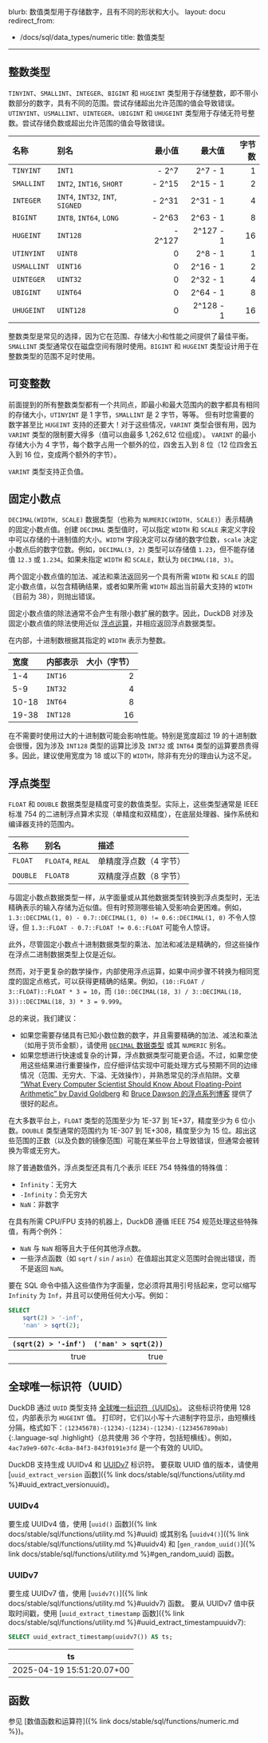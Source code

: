 blurb: 数值类型用于存储数字，且有不同的形状和大小。
layout: docu
redirect_from:
  - /docs/sql/data_types/numeric
title: 数值类型
---

## 整数类型

`TINYINT`、`SMALLINT`、`INTEGER`、`BIGINT` 和 `HUGEINT` 类型用于存储整数，即不带小数部分的数字，具有不同的范围。尝试存储超出允许范围的值会导致错误。
`UTINYINT`、`USMALLINT`、`UINTEGER`、`UBIGINT` 和 `UHUGEINT` 类型用于存储无符号整数。尝试存储负数或超出允许范围的值会导致错误。

<div class="center_aligned_header_table"></div>

| 名称        | 别名                          | 最小值 | 最大值 | 字节数 |
| :---------- | :------------------------------- | ------: | --------: | ------------: |
| `TINYINT`   | `INT1`                           |   - 2^7 |   2^7 - 1 |             1 |
| `SMALLINT`  | `INT2`, `INT16`, `SHORT`         |  - 2^15 |  2^15 - 1 |             2 |
| `INTEGER`   | `INT4`, `INT32`, `INT`, `SIGNED` |  - 2^31 |  2^31 - 1 |             4 |
| `BIGINT`    | `INT8`, `INT64`, `LONG`          |  - 2^63 |  2^63 - 1 |             8 |
| `HUGEINT`   | `INT128`                         | - 2^127 | 2^127 - 1 |            16 |
| `UTINYINT`  | `UINT8`                          |       0 |   2^8 - 1 |             1 |
| `USMALLINT` | `UINT16`                         |       0 |  2^16 - 1 |             2 |
| `UINTEGER`  | `UINT32`                         |       0 |  2^32 - 1 |             4 |
| `UBIGINT`   | `UINT64`                         |       0 |  2^64 - 1 |             8 |
| `UHUGEINT`  | `UINT128`                        |       0 | 2^128 - 1 |            16 |

整数类型是常见的选择，因为它在范围、存储大小和性能之间提供了最佳平衡。`SMALLINT` 类型通常仅在磁盘空间有限时使用。`BIGINT` 和 `HUGEINT` 类型设计用于在整数类型的范围不足时使用。

## 可变整数

前面提到的所有整数类型都有一个共同点，即最小和最大范围内的数字都具有相同的存储大小，`UTINYINT` 是 1 字节，`SMALLINT` 是 2 字节，等等。
但有时您需要的数字甚至比 `HUGEINT` 支持的还要大！对于这些情况，`VARINT` 类型会很有用，因为 `VARINT` 类型的限制要大得多（值可以由最多 1,262,612 位组成）。
`VARINT` 的最小存储大小为 4 字节，每个数字占用一个额外的位，四舍五入到 8 位（12 位四舍五入到 16 位，变成两个额外的字节）。

`VARINT` 类型支持正负值。

## 固定小数点

`DECIMAL(WIDTH, SCALE)` 数据类型（也称为 `NUMERIC(WIDTH, SCALE)`）表示精确的固定小数点值。创建 `DECIMAL` 类型值时，可以指定 `WIDTH` 和 `SCALE` 来定义字段中可以存储的十进制值的大小。`WIDTH` 字段决定可以存储的数字位数，`scale` 决定小数点后的数字位数。例如，`DECIMAL(3, 2)` 类型可以存储值 `1.23`，但不能存储值 `12.3` 或 `1.234`。如果未指定 `WIDTH` 和 `SCALE`，默认为 `DECIMAL(18, 3)`。

两个固定小数点值的加法、减法和乘法返回另一个具有所需 `WIDTH` 和 `SCALE` 的固定小数点值，以包含精确结果，或者如果所需 `WIDTH` 超出当前最大支持的 `WIDTH`（目前为 38），则抛出错误。

固定小数点值的除法通常不会产生有限小数扩展的数字。因此，DuckDB 对涉及固定小数点值的除法使用近似 [浮点运算](#floating-point-types)，并相应返回浮点数据类型。

在内部，十进制数根据其指定的 `WIDTH` 表示为整数。

| 宽度 | 内部表示 | 大小（字节） |
| :---- | :------- | -----------: |
| 1-4   | `INT16`  |            2 |
| 5-9   | `INT32`  |            4 |
| 10-18 | `INT64`  |            8 |
| 19-38 | `INT128` |           16 |

在不需要时使用过大的十进制数可能会影响性能。特别是宽度超过 19 的十进制数会很慢，因为涉及 `INT128` 类型的运算比涉及 `INT32` 或 `INT64` 类型的运算要昂贵得多。因此，建议使用宽度为 18 或以下的 `WIDTH`，除非有充分的理由认为这不足。

## 浮点类型

`FLOAT` 和 `DOUBLE` 数据类型是精度可变的数值类型。实际上，这些类型通常是 IEEE 标准 754 的二进制浮点算术实现（单精度和双精度），在底层处理器、操作系统和编译器支持的范围内。

| 名称     | 别名          | 描述                                      |
| :------- | :--------------- | :----------------------------------------------- |
| `FLOAT`  | `FLOAT4`, `REAL` | 单精度浮点数（4 字节） |
| `DOUBLE` | `FLOAT8`         | 双精度浮点数（8 字节） |

与固定小数点数据类型一样，从字面量或从其他数据类型转换到浮点类型时，无法精确表示的输入存储为近似值。但有时预测哪些输入受影响会更困难。例如，`1.3::DECIMAL(1, 0) - 0.7::DECIMAL(1, 0) != 0.6::DECIMAL(1, 0)` 不令人惊讶，但 `1.3::FLOAT - 0.7::FLOAT != 0.6::FLOAT` 可能令人惊讶。

此外，尽管固定小数点十进制数据类型的乘法、加法和减法是精确的，但这些操作在浮点二进制数据类型上仅是近似。

然而，对于更复杂的数学操作，内部使用浮点运算，如果中间步骤不转换为相同宽度的固定点格式，可以获得更精确的结果。例如，`(10::FLOAT / 3::FLOAT)::FLOAT * 3 = 10`，而 `(10::DECIMAL(18, 3) / 3::DECIMAL(18, 3))::DECIMAL(18, 3) * 3 = 9.999`。

总的来说，我们建议：

- 如果您需要存储具有已知小数位数的数字，并且需要精确的加法、减法和乘法（如用于货币金额），请使用 [`DECIMAL` 数据类型](#fixed-point-decimals) 或其 `NUMERIC` 别名。
- 如果您想进行快速或复杂的计算，浮点数据类型可能更合适。不过，如果您使用这些结果进行重要操作，应仔细评估实现中可能处理方式与预期不同的边缘情况（范围、无穷大、下溢、无效操作），并熟悉常见的浮点陷阱。文章 [“What Every Computer Scientist Should Know About Floating-Point Arithmetic” by David Goldberg](https://docs.oracle.com/cd/E19957-01/806-3568/ncg_goldberg.html) 和 [Bruce Dawson 的浮点系列博客](https://randomascii.wordpress.com/2017/06/19/sometimes-floating-point-math-is-perfect/) 提供了很好的起点。

在大多数平台上，`FLOAT` 类型的范围至少为 1E-37 到 1E+37，精度至少为 6 位小数。`DOUBLE` 类型通常的范围约为 1E-307 到 1E+308，精度至少为 15 位。超出这些范围的正数（以及负数的镜像范围）可能在某些平台上导致错误，但通常会被转换为零或无穷大。

除了普通数值外，浮点类型还具有几个表示 IEEE 754 特殊值的特殊值：

- `Infinity`：无穷大
- `-Infinity`：负无穷大
- `NaN`：非数字

在具有所需 CPU/FPU 支持的机器上，DuckDB 遵循 IEEE 754 规范处理这些特殊值，有两个例外：

- `NaN` 与 `NaN` 相等且大于任何其他浮点数。
- 一些浮点函数（如 `sqrt` / `sin` / `asin`）在值超出其定义范围时会抛出错误，而不是返回 `NaN`。

要在 SQL 命令中插入这些值作为字面量，您必须将其用引号括起来，您可以缩写 `Infinity` 为 `Inf`，并且可以使用任何大小写。例如：

```sql
SELECT
    sqrt(2) > '-inf',
    'nan' > sqrt(2);
```

<div class="monospace_table"></div>

| `(sqrt(2) > '-inf')` | `('nan' > sqrt(2))` |
| -------------------: | ------------------: |
|                 true |                true |

## 全球唯一标识符（UUID）

DuckDB 通过 `UUID` 类型支持 [全球唯一标识符（UUIDs）](https://en.wikipedia.org/wiki/Universally_unique_identifier)。
这些标识符使用 128 位，内部表示为 `HUGEINT` 值。
打印时，它们以小写十六进制字符显示，由短横线分隔，格式如下：`⟨12345678⟩-⟨1234⟩-⟨1234⟩-⟨1234⟩-⟨1234567890ab⟩`{:.language-sql .highlight}（总共使用 36 个字符，包括短横线）。例如，`4ac7a9e9-607c-4c8a-84f3-843f0191e3fd` 是一个有效的 UUID。

DuckDB 支持生成 UUIDv4 和 [UUIDv7](https://uuid7.com/) 标识符。
要获取 UUID 值的版本，请使用 [`uuid_extract_version` 函数]({% link docs/stable/sql/functions/utility.md %}#uuid_extract_versionuuid)。

### UUIDv4

要生成 UUIDv4 值，使用 [`uuid()` 函数]({% link docs/stable/sql/functions/utility.md %}#uuid) 或其别名 [`uuidv4()`]({% link docs/stable/sql/functions/utility.md %}#uuidv4) 和 [`gen_random_uuid()`]({% link docs/stable/sql/functions/utility.md %}#gen_random_uuid) 函数。

### UUIDv7

要生成 UUIDv7 值，使用 [`uuidv7()`]({% link docs/stable/sql/functions/utility.md %}#uuidv7) 函数。
要从 UUIDv7 值中获取时间戳，使用 [`uuid_extract_timestamp` 函数]({% link docs/stable/sql/functions/utility.md %}#uuid_extract_timestampuuidv7):

```sql
SELECT uuid_extract_timestamp(uuidv7()) AS ts;
```

| ts                        |
| ------------------------- |
| 2025-04-19 15:51:20.07+00 |

## 函数

参见 [数值函数和运算符]({% link docs/stable/sql/functions/numeric.md %})。